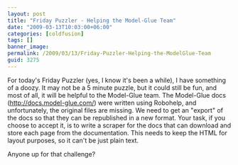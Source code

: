 ```yaml
---
layout: post
title: "Friday Puzzler - Helping the Model-Glue Team"
date: "2009-03-13T10:03:00+06:00"
categories: [coldfusion]
tags: []
banner_image: 
permalink: /2009/03/13/Friday-Puzzler-Helping-the-ModelGlue-Team
guid: 3275
---
```


For today's Friday Puzzler (yes, I know it's been a while), I have something of a doozy. It may not be a 5 minute puzzle, but it could still be fun, and most of all, it will be helpful to the Model-Glue team. The Model-Glue docs (<a href="http://docs.model-glue.com/">http://docs.model-glue.com/</a>) were written using Robohelp, and unfortunately, the original files are missing. We need to get an "export" of the docs so that they can be republished in a new format. Your task, if you choose to accept it, is to write a scraper for the docs that can download and store each page from the documentation. This needs to keep the HTML for layout purposes, so it can't be just plain text. 

Anyone up for that challenge?